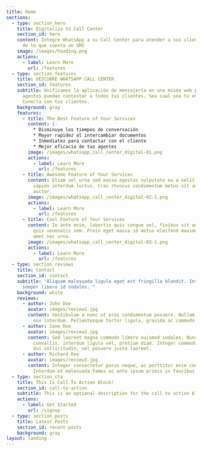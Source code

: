 ```yaml
---
title: Home
sections:
  - type: section_hero
    title: Digitaliza tú Call Center
    section_id: hero
    content: Integre WhatsApp a su Call Center para atender a sus clientes por menos
      de lo que cuesta un SMS
    image: /images/heading.png
    actions:
      - label: Learn More
        url: /features
  - type: section_features
    title: DESCUBRE WHATSAPP CALL CENTER
    section_id: features
    subtitle: Unificamos la aplicación de mensajería en una misma web para que tus
      agentes puedan contestar a todos tus clientes. Sea cual sea tu empresa.
      Conecta con tus clientes.
    background: gray
    features:
      - title: The Best Feature of Your Services
        content: |-
          * Disminuye los tiempos de conversación
          * Mayor rapidez al intercambiar documentos
          * Inmediatez para contactar con el cliente
          * Mejor eficacia de tus agentes
        image: /images/whatsapp_call_center_digital-01.png
        actions:
          - label: Learn More
            url: /features
      - title: Awesome Feature of Your Services
        content: Etiam vel urna sed massa egestas vulputate eu a velit. Sed ut nisl nec
          sapien interdum luctus. Cras rhoncus condimentum metus sit amet
          auctor.
        image: /images/whatsapp_call_center_digital-02-1.png
        actions:
          - label: Learn More
            url: /features
      - title: Cool Feature of Your Services
        content: In ante enim, lobortis quis congue vel, finibus sit amet mi. Aenean
          quis venenatis sem. Proin eget massa id metus eleifend maximus sit
          amet nec urna.
        image: /images/whatsapp_call_center_digital-03-1.png
        actions:
          - label: Learn More
            url: /features
  - type: section_reviews
    title: Contact
    section_id: contact
    subtitle: "Aliquam malesuada ligula eget est fringilla blandit. Integer finibus
      semper libero id sodales. "
    background: white
    reviews:
      - author: John Doe
        avatar: images/review1.jpg
        content: Vestibulum a nunc ut eros condimentum posuere. Nullam dapibus quis nunc
          non interdum. Pellentesque tortor ligula, gravida ac commodo eu.
      - author: Jane Roe
        avatar: images/review2.jpg
        content: Sed laoreet magna commodo libero euismod sodales. Nunc ac libero
          convallis, interdum ligula vel, pretium diam. Integer commodo sem at
          dui sollicitudin, vel posuere justo laoreet.
      - author: Richard Roe
        avatar: images/review3.jpg
        content: Integer consectetur purus neque, ac porttitor enim convallis vitae.
          Interdum et malesuada fames ac ante ipsum primis in faucibus.
  - type: section_cta
    title: This Is Call To Action Block!
    section_id: call-to-action
    subtitle: This is an optional description for the call to action block.
    actions:
      - label: Get Started
        url: /signup
  - type: section_posts
    title: Latest Posts
    section_id: recent-posts
    background: gray
layout: landing
---
```

